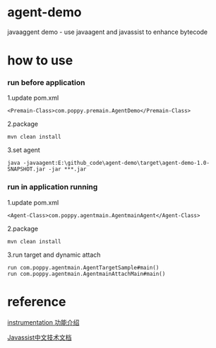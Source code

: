 # agent-demo
javaaggent demo - use javaagent and javassist to enhance bytecode

# how to use
### run before application
1.update pom.xml
```$xslt
<Premain-Class>com.poppy.premain.AgentDemo</Premain-Class>
```
2.package
```$xslt
mvn clean install
```
3.set agent
```$xslt
java -javaagent:E:\github_code\agent-demo\target\agent-demo-1.0-SNAPSHOT.jar -jar ***.jar
```
### run in application running
1.update pom.xml
```$xslt
<Agent-Class>com.poppy.agentmain.AgentmainAgent</Agent-Class>
```
2.package
```$xslt
mvn clean install
```
3.run target and dynamic attach
```$xslt
run com.poppy.agentmain.AgentTargetSample#main()
run com.poppy.agentmain.AgentmainAttachMain#main()
```

# reference
[instrumentation 功能介绍](https://my.oschina.net/robinyao/blog/489767)

[Javassist中文技术文档](https://www.cnblogs.com/scy251147/p/11100961.html)
